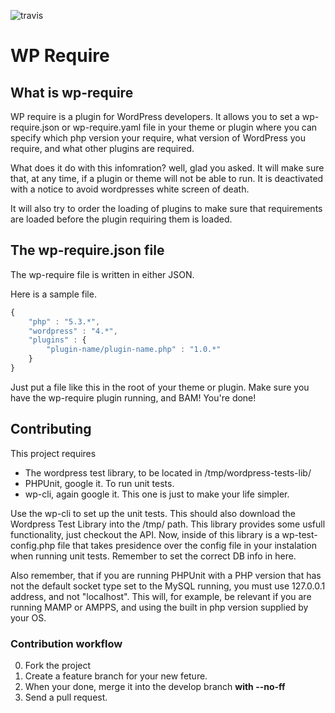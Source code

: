 ![travis](https://travis-ci.org/sigurdsvela/wp-require.svg)

# WP Require

## What is wp-require
WP require is a plugin for WordPress developers. It allows you to set a
wp-require.json or wp-require.yaml file in your theme or plugin
where you can specify which php version your require, what version of WordPress
you require, and what other plugins are required.

What does it do with this infomration? well, glad you asked.
It will make sure that, at any time, if a plugin or theme will not be able to
run. It is deactivated with a notice
to avoid wordpresses white screen of death.

It will also try to order the loading of plugins to make sure
that requirements are loaded before the plugin requiring them is loaded.

## The wp-require.json file
The wp-require file is written in either JSON.

Here is a sample file.
```javascript
{
	"php" : "5.3.*",
	"wordpress" : "4.*",
	"plugins" : {
		"plugin-name/plugin-name.php" : "1.0.*"
	}
}
```

Just put a file like this in the root of your theme or plugin. Make sure you have the wp-require plugin running, and BAM! You're done!


## Contributing

This project requires
- The wordpress test library, to be located in /tmp/wordpress-tests-lib/
- PHPUnit, google it. To run unit tests.
- wp-cli, again google it. This one is just to make your life simpler.

Use the wp-cli to set up the unit tests. This should also download the Wordpress
Test Library into the /tmp/ path. This library provides some usfull functionality, just
checkout the API. Now, inside of this library is a wp-test-config.php file that takes presidence over
the config file in your instalation when running unit tests. Remember to set the correct DB info in here.

Also remember, that if you are running PHPUnit with a PHP version that has not the default socket type set
to the MySQL running, you must use 127.0.0.1 address, and not "localhost". This will, for example, be relevant
if you are running MAMP or AMPPS, and using the built in php version supplied by your OS.

### Contribution workflow

0. Fork the project
1. Create a feature branch for your new feture.
2. When your done, merge it into the develop branch **with --no-ff**
3. Send a pull request.